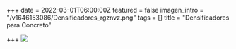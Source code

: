 +++
date = 2022-03-01T06:00:00Z
featured = false
imagen_intro = "/v1646153086/Densificadores_rgznvz.png"
tags = []
title = "Densificadores para Concreto"

+++
![](https://res.cloudinary.com/drnun7bay/image/upload/v1646153086/Densificadores_rgznvz.png)